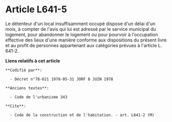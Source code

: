 # Article L641-5

Le détenteur d'un local insuffisamment occupé dispose d'un délai d'un mois, à compter de l'avis qui lui est adressé par le
service municipal du logement, pour abandonner le logement ou pour pourvoir à l'occupation effective des lieux d'une manière
conforme aux dispositions du présent livre et au profit de personnes appartenant aux catégories prévues à l'article L. 641-2.

**Liens relatifs à cet article**

	**Codifié par**:

	  - Décret n°78-621 1978-05-31 JORF 8 JUIN 1978

	**Anciens textes**:

	  - Code de l'urbanisme 343

	**Cite**:

	  - Code de la construction et de l'habitation. - art. L641-2 (M)
